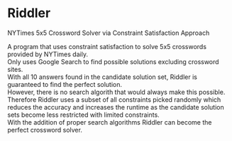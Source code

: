 # Riddler
NYTimes 5x5 Crossword Solver via Constraint Satisfaction Approach

A program that uses constraint satisfaction to solve 5x5 crosswords provided by NYTimes daily.  
Only uses Google Search to find possible solutions excluding crossword sites.  
With all 10 answers found in the candidate solution set, Riddler is guaranteed to find the perfect solution.   
However, there is no search algorith that would always make this possible.  
Therefore Riddler uses a subset of all constraints picked randomly which reduces the accuracy and increases the runtime as the candidate solution sets become less restricted with limited constraints.  
With the addition of proper search algorithms Riddler can become the perfect crossword solver. 
